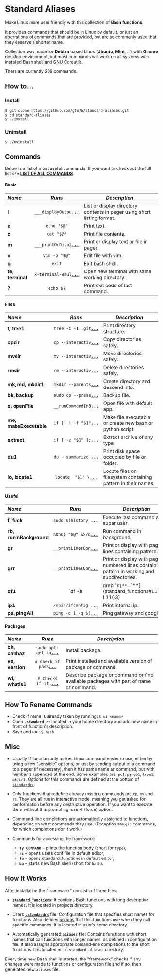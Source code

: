 Standard Aliases
================

Make Linux more user friendly with this collection of **Bash functions**.

It provides commands that should be in Linux by default, or just an aberrations of commands that are provided, but are so commonly used that they deserve a shorter name.

Collection was made for **Debian** based Linux (**Ubuntu**, **Mint**, ...) with **Gnome** desktop environment, but most commands will work on all systems with installed Bash shell and GNU Coreutils.

There are currently 209 commands.

How to…
-------
### Install
```bash
$ git clone https://github.com/gto76/standard-aliases.git
$ cd standard-aliases
$ ./install
```
### Uninstall
```
$ ./uninstall
```

Commands
--------

Below is a list of most useful commands. If you want to check out the full list see [**LIST OF ALL COMMANDS**](doc/FUNCTION_DESCRIPTIONS.md).

####  Basic 

 _Name_        | _Runs_   | _Description_  
:------------- |:--------:| ----------------
**l** | `___displayOutpu`[**`...`**](standard_functions#L194-L197) | List or display directory contents in pager using short listing format.
**e** | `echo "$@"` | Print text.
**c** | `cat "$@"` | Print file contents.
**m** | `___printOrDispl`[**`...`**](standard_functions#L92-L94) | Print or display text or file in pager.
**v** | `vim -p "$@"` | Edit file with vim.
**q** | `exit` | Exit bash shell.
**te, terminal** | `x-terminal-emul`[**`...`**](standard_functions#L582-L584) | Open new terminal with same working directory.
**?** | `echo $?` | Print exit code of last command.

####  Files 

 _Name_        | _Runs_   | _Description_  
:------------- |:--------:| ----------------
**t, tree1** | `tree -C -I .git`[**`...`**](standard_functions#L296-L298) | Print directory structure.
**cpdir** | `cp --interactiv`[**`...`**](standard_functions#L386-L388) | Copy directories safely.
**mvdir** | `mv --interactiv`[**`...`**](standard_functions#L392-L394) | Move directories safely.
**rmdir** | `rm --interactiv`[**`...`**](standard_functions#L399-L401) | Delete directories safely.
**mk, md, mkdir1** | `mkdir --parents`[**`...`**](standard_functions#L405-L408) | Create directory and descend into.
**bk, backup** | `sudo cp --prese`[**`...`**](standard_functions#L412-L414) | Backup file.
**o, openFile** | `__runCommandInB`[**`...`**](standard_functions#L577-L579) | Open file with default app.
**me, makeExecutable** | `if [[ ! -f "$1"`[**`...`**](standard_functions#L626-L655) | Make file executable or create new bash or python script.
**extract** | `if [ -z "$1" ];`[**`...`**](standard_functions#L1099-L1132) | Extract archive of any type.
**du1** | `du --summarize `[**`...`**](standard_functions#L1167-L1169) | Print disk space occupied by file or folder.
**lo, locate1** | `locate  "$1" \`[**`...`**](standard_functions#L1075-L1079) | Locate files on filesystem containing pattern in their names.

####  Useful  

 _Name_        | _Runs_   | _Description_  
:------------- |:--------:| ----------------
**f, fuck** | `sudo $(history `[**`...`**](standard_functions#L745-L747) | Execute last command as super user.
**rb, runInBackground** | `nohup "$@" &>/d`[**`...`**](standard_functions#L466-L468) | Run command in background.
**gr** | `__printLinesCon`[**`...`**](standard_functions#L1057-L1060) | Print or display with pager lines containing pattern.
**grr** | `__printLinesCon`[**`...`**](standard_functions#L1064-L1070) | Print or display with pager numbered lines containing pattern in working and subdirectories.
**df1** | `df -h | grep "s`[**`...`**](standard_functions#L1161-L1163) | Print available disk space in simplified form.
**ip1** | `/sbin/ifconfig `[**`...`**](standard_functions#L1699-L1705) | Print internal ip.
**pa, pingAll** | `ping -c 1 -q $(`[**`...`**](standard_functions#L1726-L1730) | Ping gateway and google.

####  Packages 

 _Name_        | _Runs_   | _Description_  
:------------- |:--------:| ----------------
**ch, canhaz** | `sudo apt-get in`[**`...`**](standard_functions#L1311-L1313) | Install package.
**ve, version** | `# Check if pass`[**`...`**](standard_functions#L1402-L1419) | Print installed and available version of package or command.
**wi, whatis1** | `# Checks if it `[**`...`**](standard_functions#L1530-L1554) | Describe package or command or find available packages with part of name or command.

How To Rename Commands
----------------------
* Check if name is already taken by running: `$ wi <name>`
* Open **`.standard_rc`** located in your home directory and add new name in front of function's description.
* Save and run: `$ bash`

Misc
----
* Usually if function only makes Linux command easier to use, either by using a few "sensible" options, or just by sending output of a command to a pager (if necessary), then it has same name as command, but with number `1` appended at the end. Some examples are: `ps1`, `pgrep1`, `tree1`, `mkdir1`. Options for this commands are defined at the bottom of [`standardrc`](standard_rc#L324-L348).

* Only functions that redefine already existing commands are `cp`, `mv` and `rm`. They are all run in interactive mode, meaning you get asked for conformation before any destructive operation. If you want to execute them without this prompting, use -f (force) option. 

* Command-line completions are automatically assigned to functions, depending on what commands they use. (Exception are `git` commands, for which completions don't work.)

* Commands for accessing the framework:
  * **`ty COMMAND`** – prints the function body (short for `type`),
  * **`rc`** – opens users conf file in default editor,
  * **`fu`** – opens standard_functions in default editor,
  * **`ba`** – starts new Bash shell (short for `bash`).

How It Works
------------
After installation the "framework" consists of three files:

* [**`standard_functions`**](standard-aliases/standard_functions): It contains Bash functions with long descriptive names. It is located in projects directory.

* Users [**`.standardrc`**](standard-aliases/standard_rc) file: Configuration file that specifies short names for functions.  Also defines [options](standard_rc#L324-L348) that this functions use when they call specific commands. It is located in user's home directory.

* Automatically generated **`aliases`** file: Contains functions with short names that call functions with longer names, as defined in configuration file. It also assigns appropriate comand-line completions to the short functions. It is located in `~/.standard_aliases` directory.
 
Every time new Bash shell is started, the "framework" checks if any changes were made to functions or configuration file and if so, then generates new `aliases` file.



















































